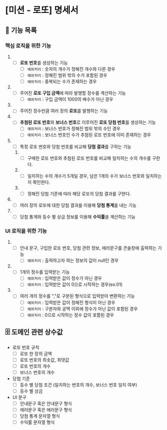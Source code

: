 # [미션 - 로또] 명세서
## 🚀 기능 목록
### 핵심 로직을 위한 기능
1. - [ ] **로또 번호**를 생성하는 기능 
      - [ ] `예외처리` : 숫자의 개수가 정해진 개수와 다른 경우
      - [ ] `예외처리` : 정해진 범위 밖의 수가 포함된 경우
      - [ ] `예외처리` : 중복되는 수가 존재하는 경우
2. - [ ] 주어진 **로또 구입 금액**에 따라 발행할 장수를 계산하는 기능
      - [ ] `예외처리` : 구입 금액이 1000의 배수가 아닌 경우
3. - [ ] 주어진 장수만큼 여러 장의 **로또**를 발행하는 기능
4. - [ ] **추첨된 로또 번호**와 **보너스 번호**로 이루어진 **로또 당첨 번호**를 생성하는 기능
      - [ ] `예외처리` : 보너스 번호가 정해진 범위 밖의 수인 경우
      - [ ] `예외처리` : 보너스 번호인 수가 추첨된 로또 번호에 이미 존재하는 경우
5. - [ ] 특정 로또 번호와 당첨 번호를 비교해 **당첨 결과**를 구하는 기능
   1. - [ ] 구매한 로또 번호와 추첨된 로또 번호를 비교해 일치하는 수의 개수를 구한다.
   2. - [ ] 일치하는 수의 개수가 5개일 경우, 남은 1개의 수가 보너스 번호와 일치하는지 확인한다.
   3. - [ ] 정해진 당첨 기준에 따라 해당 로또의 당첨 결과를 구한다.
6. - [ ] 여러 장의 로또에 대한 당첨 결과를 이용해 **당첨 통계**를 내는 기능
7. - [ ] 당첨 통계와 등수 별 상금 정보를 이용해 **수익률**을 계산하는 기능

### UI 로직을 위한 기능
1. - [ ] 안내 문구, 구입한 로또 번호, 당첨 관련 정보, 에러문구를 콘솔창에 출력하는 기능
     - [ ] `예외처리` : 출력하고자 하는 정보의 값이 null인 경우
2. - [ ] 1개의 정수를 입력받는 기능
     - [ ] `예외처리` : 입력받은 값이 정수가 아닌 경우
     - [ ] `예외처리` : 입력받은 값이 0으로 시작하는 경우(ex:01)
3. - [ ] 여러 개의 정수를 ","로 구분된 형식으로 입력받아 변환하는 기능
     - [ ] `예외처리` : 입력받은 값이 정해진 형식이 아닌 경우
     - [ ] `예외처리` : 구분자와 공백 이외에 정수가 아닌 값이 포함된 경우
     - [ ] `예외처리` : 0으로 시작하는 정수 값이 포함된 경우

## 🗄 도메인 관련 상수값
- 로또 번호 규칙
  - [ ] 로또 한 장의 금액
  - [ ] 로또 번호의 최솟값, 최댓값
  - [ ] 로또 번호의 개수
  - [ ] 보너스 번호의 개수
- 당첨 기준
  - [ ] 등수 별 당첨 조건 (일치하는 번호의 개수, 보너스 번호 일치 여부)
  - [ ] 등수 별 상금
- UI 문구
  - [ ] 안내문구 혹은 안내문구 형식
  - [ ] 에러문구 혹은 에러문구 형식
  - [ ] 당첨 통계 문자열 형식
  - [ ] 수익률 문자열 형식
